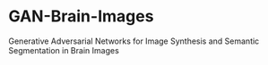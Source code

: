 # GAN-Brain-Images
Generative Adversarial Networks for Image Synthesis and Semantic Segmentation in Brain Images

